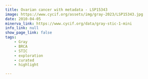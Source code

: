 ```yaml
---
title: Ovarian cancer with metadata - LSP15343
image: https://www.cycif.org/assets/img/gray-2023/LSP15343.jpg
date: 2010-04-05
minerva_link: https://www.cycif.org/data/gray-stic-1-mini
info_link: null
show_page_link: false
tags:
    - Gray
    - BRCA
    - STIC
    - exploration
    - curated
    - highlight

---
```

